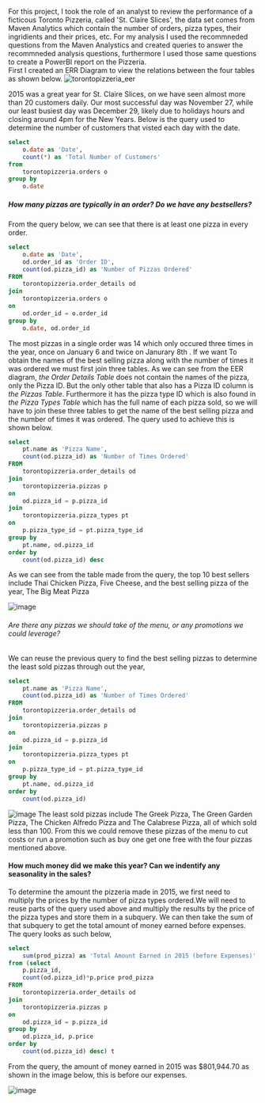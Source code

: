 For this project, I took the role of an analyst to review the performance of a ficticous Toronto Pizzeria, called 'St. Claire Slices', the data set comes from Maven Analytics which contain the number of orders, pizza types, their ingridients and their prices, etc.
For my analysis I used the recommneded questions from the Maven Analystics and created queries to answer the recommneded analysis questions, furthermore I used those same questions to create a PowerBI report on the Pizzeria.
<br>
First I created an ERR Diagram to view the relations between the four tables as shown below.
![torontopizzeria_eer](https://github.com/davidsamuelargueta/SQLProjects/assets/119771151/da4f832a-0d34-491b-8c8b-bd2a4638411d)

2015 was a great year for St. Claire Slices, on we have seen almost more than 20 customers daily. Our most successful day was November 27, while our least busiest day was December 29, likely due to holidays hours and closing around 4pm for the New Years. Below is the query used to determine the number of customers that visted each day with the date.
```` sql
select 
	o.date as 'Date',
	count(*) as 'Total Number of Customers'
from 
	torontopizzeria.orders o
group by
	o.date
````

##### How many pizzas are typically in an order? Do we have any bestsellers?
From the query below, we can see that there is at least one pizza in every order.
```` sql
select
	o.date as 'Date',
	od.order_id as 'Order ID',
	count(od.pizza_id) as 'Number of Pizzas Ordered'
FROM
	torontopizzeria.order_details od
join 
	torontopizzeria.orders o
on
	od.order_id = o.order_id
group by 
	o.date, od.order_id
````

The most pizzas in a single order was 14 which only occured three times in the year, once on January 6 and twice on Janurary 8th
. 
If we want To obtain the names of the best selling pizza along with the number of times it was ordered we must first join three tables. As we can see from the EER diagram, <em>the Order Details Table  </em> does not contain the names of the pizza, only the Pizza ID. But the only other table that also has a Pizza ID column is <em>the Pizzas Table</em>. Furthermore it has the pizza type ID which is also found in <em>the Pizza Types Table</em> which has the full name of each pizza sold, so we will have to join these three tables to get the name of the best selling pizza and the number of times it was ordered.
The query used to achieve this is shown below.
```` sql
select 
	pt.name as 'Pizza Name', 
	count(od.pizza_id) as 'Number of Times Ordered'
FROM
	torontopizzeria.order_details od
join
	torontopizzeria.pizzas p 
on 
	od.pizza_id = p.pizza_id
join
	torontopizzeria.pizza_types pt
on
	p.pizza_type_id = pt.pizza_type_id
group by 
	pt.name, od.pizza_id 
order by 
	count(od.pizza_id) desc
````
As we can see from the table made from the query, the top 10 best sellers include Thai Chicken Pizza, Five Cheese, and the best selling pizza of the year, The Big Meat Pizza

![image](https://github.com/davidsamuelargueta/SQLProjects/assets/119771151/26d0be54-7ace-486f-a9fb-d3635351d4a0)

###### Are there any pizzas we should take of the menu, or any promotions we could leverage?
We can reuse the previous query to find the best selling pizzas to determine the least sold pizzas through out the year, 
```` sql
select 
	pt.name as 'Pizza Name', 
	count(od.pizza_id) as 'Number of Times Ordered'
FROM
	torontopizzeria.order_details od
join
	torontopizzeria.pizzas p 
on 
	od.pizza_id = p.pizza_id
join
	torontopizzeria.pizza_types pt
on
	p.pizza_type_id = pt.pizza_type_id
group by 
	pt.name, od.pizza_id 
order by 
	count(od.pizza_id) 
````
![image](https://github.com/davidsamuelargueta/SQLProjects/assets/119771151/3123435b-03cc-47f0-a349-7ebe3b628451)
The least sold pizzas include The Greek Pizza, The Green Garden Pizza, The Chicken Alfredo Pizza and The Calabrese Pizza, all of which sold less than 100. From this we could remove these pizzas of the menu to cut costs or run a promotion such as buy one get one free with the four pizzas mentioned above.

#### How much money did we make this year? Can we indentify any seasonality in the sales?
To determine the amount the pizzeria made in 2015, we first need to multiply the prices by the number of pizza types ordered.We will need to reuse parts of the query used above and multiply the results by the price of the pizza types and store them in a subquery. We can then take the sum of that subquery to get the total amount of money earned before expenses. The query looks as such below,
```` sql
select 
	sum(prod_pizza) as 'Total Amount Earned in 2015 (before Expenses)'
from (select 
	p.pizza_id,
	count(od.pizza_id)*p.price prod_pizza
FROM
	torontopizzeria.order_details od
join
	torontopizzeria.pizzas p 
on 
	od.pizza_id = p.pizza_id
group by 
	od.pizza_id, p.price 
order by 
	count(od.pizza_id) desc) t
````
From the query, the amount of money earned in 2015 was $801,944.70 as shown in the image below, this is before our expenses.

![image](https://github.com/davidsamuelargueta/SQLProjects/assets/119771151/6c78a27b-4b30-49bd-b04a-19d8fde80567)



